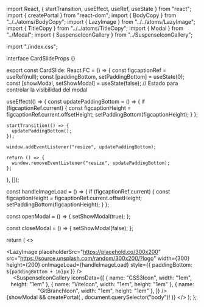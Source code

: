 import React, { startTransition, useEffect, useRef, useState } from "react";
import { createPortal } from "react-dom";
import { BodyCopy } from "../../atoms/BodyCopy";
import { LazyImage } from "../../atoms/LazyImage";
import { TitleCopy } from "../../atoms/TitleCopy";
import { Modal } from "../Modal";
import { SuspenseIconGallery } from "../SuspenseIconGallery";

import "./index.css";

interface CardSlideProps {}

export const CardSlide: React.FC<CardSlideProps> = () => {
  const figcaptionRef = useRef<HTMLDivElement>(null);
  const [paddingBottom, setPaddingBottom] = useState(0);
  const [showModal, setShowModal] = useState(false); // Estado para controlar la visibilidad del modal

  useEffect(() => {
    const updatePaddingBottom = () => {
      if (figcaptionRef.current) {
        const figcaptionHeight = figcaptionRef.current.offsetHeight;
        setPaddingBottom(figcaptionHeight);
      }
    };

    startTransition(() => {
      updatePaddingBottom();
    });

    window.addEventListener("resize", updatePaddingBottom);

    return () => {
      window.removeEventListener("resize", updatePaddingBottom);
    };
  }, []);

  const handleImageLoad = () => {
    if (figcaptionRef.current) {
      const figcaptionHeight = figcaptionRef.current.offsetHeight;
      setPaddingBottom(figcaptionHeight);
    }
  };

  const openModal = () => {
    setShowModal(true);
  };

  const closeModal = () => {
    setShowModal(false);
  };

  return (
    <>
      <article className="card-slide" onClick={openModal}>
        <LazyImage
          placeholderSrc="https://placehold.co/300x200"
          src="https://source.unsplash.com/random/300x200/?logo"
          width={300}
          height={200}
          onImageLoad={handleImageLoad}
          style={{ paddingBottom: `${paddingBottom + 16}px` }}
        />
        <div className="card-meta -top-8 w-80" ref={figcaptionRef}>
          <BodyCopy
            tag="span"
            text="2018"
            size="sm"
            mods="absolute -top-10 left-1/2 transform -translate-x-1/2 bg-gray-50 text-gray-950 px-2 py-1 rounded z-10 opacity-50"
          />
          <TitleCopy
            text="Fundació Pasqual Maragall"
            as="h4"
            align="center"
            mods="text-xl mb-0 uppercase bg-white py-4"
          />
          <BodyCopy
            tag="p"
            text="Condemor a gramenawer por la gloria de mi madre amatomaa."
            mods="mb-4 px-8"
            align="center"
          />
          <div className="card-slide__icons-wrapper text-xl mb-4 px-12">
            <SuspenseIconGallery
              iconsData={[
                { name: "CSS3Icon", width: "1em", height: "1em" },
                { name: "ViteIcon", width: "1em", height: "1em" },
                { name: "GitBranchIcon", width: "1em", height: "1em" },
              ]}
            />
          </div>
        </div>
      </article>
      {showModal &&
        createPortal(
          <Modal onClose={closeModal} />,
          document.querySelector("body")!
        )}
    </>
  );
};
